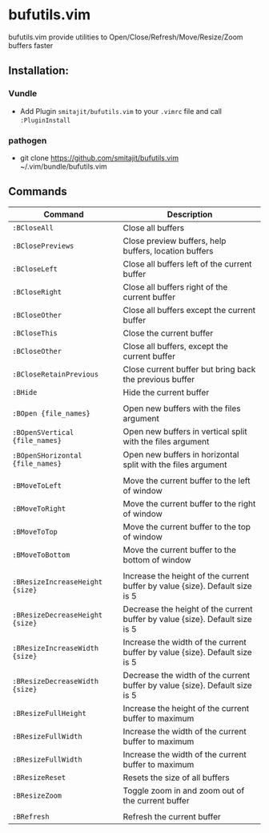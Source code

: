 # bufutils.vim
bufutils.vim provide utilities to Open/Close/Refresh/Move/Resize/Zoom buffers faster


## Installation:

### Vundle
* Add Plugin `smitajit/bufutils.vim` to your `.vimrc` file and call `:PluginInstall`
### pathogen
* git clone https://github.com/smitajit/bufutils.vim ~/.vim/bundle/bufutils.vim

## Commands
| Command                         | Description                                                                  |
| ---                             | ---                                                                          |
| `:BCloseAll`                    | Close all buffers                                                            |
| `:BClosePreviews`               | Close preview buffers, help buffers, location buffers                        |
| `:BCloseLeft`                   | Close all buffers left of the current buffer                                 |
| `:BCloseRight`                  | Close all buffers right of the current buffer                                |
| `:BCloseOther`                  | Close all buffers except the current buffer                                  |
| `:BCloseThis`                   | Close the current buffer                                                     |
| `:BCloseOther`                  | Close all buffers, except the current buffer                                 |
| `:BCloseRetainPrevious`         | Close current buffer but bring back the previous buffer                      |
| `:BHide`                        | Hide the current buffer                                                      |
|                                                                                                                |
| `:BOpen {file_names}`           | Open new buffers with the files argument                                     |
| `:BOpenSVertical {file_names}`  | Open new buffers in vertical split with the files argument                   |
| `:BOpenSHorizontal {file_names}`| Open new buffers in horizontal split with the files argument                 |
|                                                                                                                |
| `:BMoveToLeft`                  | Move the current buffer to the left of window                                |
| `:BMoveToRight`                 | Move the current buffer to the right of window                               |
| `:BMoveToTop`                   | Move the current buffer to the top of window                                 |
| `:BMoveToBottom`                | Move the current buffer to the bottom of window                              |
|                                                                                                                |
| `:BResizeIncreaseHeight {size}` | Increase the height of the current buffer by value {size}. Default size is 5 |
| `:BResizeDecreaseHeight {size}` | Decrease the height of the current buffer by value {size}. Default size is 5 |
| `:BResizeIncreaseWidth {size}`  | Increase the width of the current buffer by value {size}. Default size is 5  |
| `:BResizeDecreaseWidth {size}`  | Decrease the width of the current buffer by value {size}. Default size is 5  |
| `:BResizeFullHeight`            | Increase the height of the current buffer to maximum                         |
| `:BResizeFullWidth`             | Increase the width of the current buffer to maximum                          |
| `:BResizeFullWidth`             | Increase the width of the current buffer to maximum                          |
| `:BResizeReset`                 | Resets the size of all buffers                                               |
| `:BResizeZoom`                  | Toggle zoom in and zoom out of the current buffer                            |
|                                                                                                                |
| `:BRefresh`                     | Refresh the current buffer                                                   |



